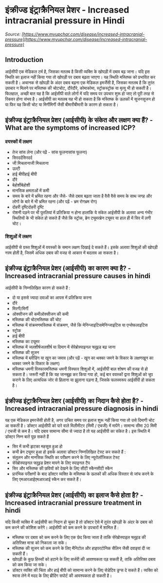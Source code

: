 # इंक्रीज्ड इंट्राक्रैनियल प्रेशर - Increased intracranial pressure in Hindi
_Source: [https://www.myupchar.com/disease/increased-intracranial-pressure](https://www.myupchar.com/disease/increased-intracranial-pressure)_

## Introduction
आईसीपी एक मेडिकल टर्म है, जिसका मतलब है किसी व्यक्ति के खोपड़ी में दबाव बढ़ जाना। यदि इस स्थिति का इलाज नहीं किया गया तो खोपड़ी पर दबाव बढ़ता जाएगा। यह स्थिति मस्तिष्क को प्रभावित कर सकती है। अचानक से खोपड़ी के अंदर दबाव बढ़ना एक मेडिकल इमर्जेंसी है, जिसका मतलब है कि तुरंत उपचार न मिलने पर मस्तिष्क की चोटचोट, दौरेदौरे, कोमाकोमा, स्ट्रोकस्ट्रोक या मृत्यु भी हो सकती है। फिलहाल, अच्छी बात यह है कि आईसीपी वाले लोगों में यदि समय पर उपचार शुरू हो जाए तो पूरी तरह से रिकवर होना संभव है।
आईसीपी का मतलब यह भी हो सकता है कि मस्तिष्क के ऊतकों में सूजनसूजन हो या फिर यह किसी चोट या मिर्गीमिर्गी जैसी बीमारीबीमारी के कारण हो सकता है।

## इंक्रीज्ड इंट्राक्रैनियल प्रेशर (आईसीपी) के संकेत और लक्षण क्या हैं? - What are the symptoms of increased ICP?
### वयस्कों में लक्षण
- तेज सांस लेना (और पढ़ें - सांस फूलनासांस फूलना)
- सिरदर्दसिरदर्द
- जी मिचलानाजी मिचलाना
- उल्टी
- हाई बीपीहाई बीपी
- दौरे
- बेहोशीबेहोशी
- मानसिक क्षमताओं में कमी
- समय के बारे में भ्रमित रहना और जैसे- जैसे दबाव बढ़ता जाता है वैसै वैसे समय के साथ जगह और लोगों के बारे में भी भ्रमित रहना (और पढ़ें - भ्रम रोगभ्रम रोग)
- दोहरी दृष्टिदोहरी दृष्टि
- रोशनी पड़ने पर भी पुतलियां में प्रतिक्रिया न होना
हालांकि ये संकेत आईसीपी के अलावा अन्य गंभीर स्थितियों के भी संकेत हो सकते हैं जैसे कि स्ट्रोक, ब्रेन ट्यूमरब्रेन ट्यूमर या हाल ही में सिर में लगी चोट।
### शिशुओं में लक्षण
आईसीपी से ग्रस्त शिशुओं में वयस्कों के समान लक्षण दिखाई दे सकते हैं। इसके अलावा शिशुओं की खोपड़ी नरम होती है, जिसमें अधिक दबाव की वजह से आकार में बदलाव आ सकता है।

## इंक्रीज्ड इंट्राक्रैनियल प्रेशर (आईसीपी) का कारण क्या है? - Increased intracranial pressure causes in hindi
आईसीपी के निम्नलिखित कारण हो सकते हैं :
- दो या इससे ज्यादा दवाओं का आपस में प्रतिक्रिया करना
- दौरे
- मिरगी/मिर्गी
- ऑक्सीजन की कमीऑक्सीजन की कमी
- मस्तिष्क की चोटमस्तिष्क की चोट
- मस्तिष्क में संक्रमणमस्तिष्क में संक्रमण, जैसे कि मेनिन्जाइटिसमेनिन्जाइटिस या एन्सेफलाइटिस
- स्ट्रोक
- हाई बीपी
- मस्तिष्क का ट्यूमर
- मस्तिष्क में जलशीर्षजलशीर्ष या दिमाग में सेरेब्रोस्पाइनल फ्लूइड बढ़ जाना
- मस्तिष्क की सूजन
- मस्तिष्क में ब्लीडिंग या खून का जमाव (और पढ़ें - खून का थक्का जमने के विकार के लक्षणखून का थक्का जमने के विकार के लक्षण)
- मस्तिष्क धमनी विस्फारमस्तिष्क धमनी विस्फार
शिशुओं में, आईसीपी बाल शोषण की वजह से हो सकता है। जरूरी नहीं है कि यह जानबूझ कर किया गया हो, कई बार वयस्कों द्वारा शिशुओं को चुप कराने के लिए अत्यधिक जोर से हिलाना या झुलाना पड़ना है, जिसके फलस्वरूप आईसीपी हो सकता है।

## इंक्रीज्ड इंट्राक्रैनियल प्रेशर (आईसीपी) का निदान कैसे होता है? - Increased intracranial pressure diagnosis in hindi
यह एक मेडिकल इमरजेंसी होती है, अगर उचित समय पर इलाज शुरू नहीं किया गया तो उसे दिमागी चोट आ सकती है। डॉक्टर आईसीपी को पारे वाले मिलीमीटर (मिमी / एचजी) में मापेंगे। सामान्य सीमा 20 मिमी / एचजी से कम है। यदि दबाव सामान्य सीमा से ज्यादा है तो यह आईसीपी का संकेत है।
इस स्थिति में डॉक्टर निम्न बातें पूछ सकते हैं
- सिर में कभी झटका महसूस हुआ हो
- कभी ब्रेन ट्यूमर हुआ हो
इसके अलावा डॉक्टर निम्नलिखित टेस्ट कर सकते हैं :
- संतुलन और मानसिक स्थिति का परीक्षण करने के लिए न्यूरोलॉजिकल टेस्ट
- सेरेब्रोस्पाइनल फ्लूइड प्रेशर मापने के लिए स्पाइनल टैप
- सिर और मस्तिष्क की छवियों को देखने के लिए सीटी स्कैनसीटी स्कैन
- प्रारंभिक परीक्षणों के बाद डॉक्टर व्यक्ति के मस्तिष्क के ऊतकों की अधिक विस्तार से जांच करने के लिए एमआरआईएमआरआई स्कैन कर सकते हैं।

## इंक्रीज्ड इंट्राक्रैनियल प्रेशर (आईसीपी) का इलाज कैसे होता है? - Increased intracranial pressure treatment in hindi
यदि किसी व्यक्ति में आईसीपी का निदान हो चुका है तो डॉक्टर ऐसे में तुरंत खोपड़ी के अंदर के दबाव को कम करने की कोशिश करेंगे। आईसीपी को कम करने के उपचारों में शामिल हैं :
- मस्तिष्क पर दबाव को कम करने के लिए एक छेद किया जाता है ताकि सेरेब्रोस्पाइल फ्लूइड की अतिरिक्त मात्रा को निकाला जा सके।
- मस्तिष्क की सूजन को कम करने के लिए मैनिटोल और हाइपरटोनिक सैलिन जैसी दवाइयां दी जा सकती हैं।
- खोपड़ी के कुछ हिस्सों को ​​हटाने के लिए सर्जरी की आवश्यकता पड़ सकती है, ताकि अतिरिक्त दबाव को कम किया जा सके।
- डॉक्टर व्यक्ति की चिंता और हाई बीपी को सामान्य करने के लिए सेडेटिव ड्रग्स दे सकते हैं। व्यक्ति को श्वास लेने में मदद के लिए ब्रीदिंग सपोर्ट की आवश्यकता हो सकती है।

